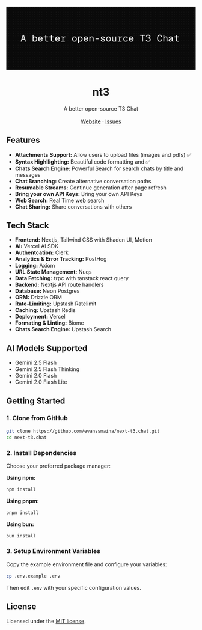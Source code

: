 ![hero](github.png)

<p align="center">
	<h1 align="center"><b>nt3</b></h1>
<p align="center">
     A better open-source T3 Chat
    <br />
    <br />
    <a href="https://nt3.chat">Website</a>
    ·
    <a href="https://github.com/evanssmaina/nt3/issues">Issues</a>
  </p>
</p>

## Features

- **Attachments Support:** Allow users to upload files (images and pdfs) ✅
- **Syntax Highllighting:** Beautiful code formatting and ✅
- **Chats Search Engine:** Powerful Search for search chats by title and messages
- **Chat Branching:** Create alternative conversation paths
- **Resumable Streams:** Continue generation after page refresh
- **Bring your own API Keys:** Bring your own API Keys
- **Web Search:** Real Time web search
- **Chat Sharing:** Share conversations with others

## Tech Stack

- **Frontend:** Nextjs, Tailwind CSS with Shadcn UI, Motion
- **AI:** Vercel AI SDK
- **Authentcation:** Clerk
- **Analytics & Error Tracking:** PostHog
- **Logging:** Axiom 
- **URL State Management:** Nuqs
- **Data Fetching:** trpc with tanstack react query
- **Backend:** Nextjs API route handlers
- **Database:** Neon Postgres
- **ORM:** Drizzle ORM
- **Rate-Limiting:** Upstash Ratelimit
- **Caching:** Upstash Redis
- **Deployment:** Vercel 
- **Formating & Linting:** Biome
- **Chats Search Engine:** Upstash Search

## AI Models Supported

- Gemini 2.5 Flash
- Gemini 2.5 Flash Thinking
- Gemini 2.0 Flash 
- Gemini 2.0 Flash Lite

## Getting Started

### 1. Clone from GitHub

```bash
git clone https://github.com/evanssmaina/next-t3.chat.git
cd next-t3.chat
```

### 2. Install Dependencies

Choose your preferred package manager:

**Using npm:**
```bash
npm install
```

**Using pnpm:**
```bash
pnpm install
```

**Using bun:**
```bash
bun install
```

### 3. Setup Environment Variables

Copy the example environment file and configure your variables:

```bash
cp .env.example .env
```

Then edit `.env` with your specific configuration values.


## License

Licensed under the [MIT license](https://github.com/evanssmaina/next-t3.chat/blob/main/LICENSE.md).